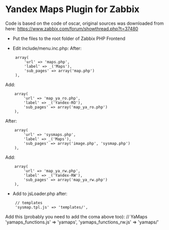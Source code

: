 Yandex Maps Plugin for Zabbix
==============

Code is based on the code of oscar, original sources was downloaded from here:
https://www.zabbix.com/forum/showthread.php?t=37480

-  Put the files to the root folder of Zabbix PHP Frontend
-  Edit include/menu.inc.php:
After:
		
		array(
			'url' => 'maps.php',
			'label' => _('Maps'),
			'sub_pages' => array('map.php')
		),

Add:
		
		array(
			'url' => 'map_ya_ro.php',
			'label' => _('Yandex-RO'),
			'sub_pages' => array('map_ya_ro.php')
		),

After: 
		
		array(
			'url' => 'sysmaps.php',
			'label' => _('Maps'),
			'sub_pages' => array('image.php', 'sysmap.php')
		),
	
Add:
		
		array(
			'url' => 'map_ya_rw.php',
			'label' => _('Yandex-RW'),
			'sub_pages' => array('map_ya_rw.php')
		),

-  Add to jsLoader.php after:
		
		// templates
		'sysmap.tpl.js' => 'templates/',
		
Add this (probably you need to add the coma above too):
		// YaMaps
		'yamaps_functions.js' => 'yamaps',
		'yamaps_functions_rw.js' => 'yamaps/'
